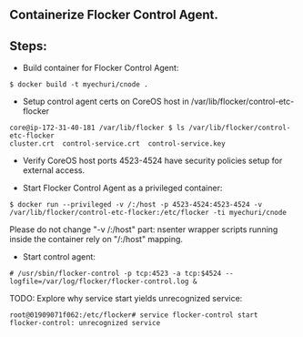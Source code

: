 ## Containerize Flocker Control Agent.


## Steps:

 * Build container for Flocker Control Agent:

```
$ docker build -t myechuri/cnode .
```

 * Setup control agent certs on CoreOS host in /var/lib/flocker/control-etc-flocker

```
core@ip-172-31-40-181 /var/lib/flocker $ ls /var/lib/flocker/control-etc-flocker
cluster.crt  control-service.crt  control-service.key
```
 * Verify CoreOS host ports 4523-4524 have security policies setup for external access.

 * Start Flocker Control Agent as a privileged container:

```
$ docker run --privileged -v /:/host -p 4523-4524:4523-4524 -v /var/lib/flocker/control-etc-flocker:/etc/flocker -ti myechuri/cnode
```

Please do not change "-v /:/host" part: nsenter wrapper scripts running inside the container rely on "/:/host" mapping.

 * Start control agent:

```
# /usr/sbin/flocker-control -p tcp:4523 -a tcp:$4524 --logfile=/var/log/flocker/flocker-control.log &
```

TODO: Explore why service start yields unrecognized service:

```
root@01909071f062:/etc/flocker# service flocker-control start
flocker-control: unrecognized service
```
